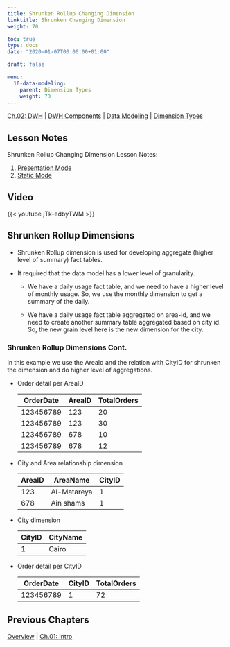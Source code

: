 ```yaml
---
title: Shrunken Rollup Changing Dimension
linktitle: Shrunken Changing Dimension
weight: 70

toc: true
type: docs
date: "2020-01-07T00:00:00+01:00"

draft: false

menu:
  10-data-modeling:
    parent: Dimension Types
    weight: 70
---
```


[Ch.02: DWH](../../../../../02-dwh) | [DWH Components](../../../../03-architecture/) | [Data Modeling](../../../10-data-modeling/) | [Dimension Types](../../02-dimension-types/)

## Lesson Notes

Shrunken Rollup Changing Dimension Lesson Notes:
1. [Presentation Mode](../09-shrunken-rollup-dimension-ps.pdf)
1. [Static Mode](../09-shrunken-rollup-dimension-rs.pdf)


## Video

{{< youtube jTk-edbyTWM >}}

## Shrunken Rollup Dimensions

-   Shrunken Rollup dimension is used for developing aggregate (higher
    level of summary) fact tables.

-   It required that the data model has a lower level of granularity.

    -   We have a daily usage fact table, and we need to have a higher level
        of monthly usage. So, we use the monthly dimension to get a summary
        of the daily.
    
    -   We have a daily usage fact table aggregated on area-id, and we need
        to create another summary table aggregated based on city id. So, the
        new grain level here is the new dimension for the city.

### Shrunken Rollup Dimensions Cont.

In this example we use the AreaId and the relation with CityID for shrunken the dimension and do higher level of aggregations.

- Order detail per AreaID

    |OrderDate | AreaID|  TotalOrders|
    |----------|----------|----------|
    |123456789 | 123  |20|
    |123456789 | 123  |30|
    |123456789 | 678  |10|
    |123456789 | 678  |12|
- City and Area relationship dimension

    |AreaID | AreaName    | CityID|
    |----------|----------|----------|
    |123    | Al-Matareya | 1|
    |678    | Ain shams   | 1|
- City dimension

    |CityID | CityName|
    |-------|---------|
    |1      | Cairo|
- Order detail per CityID

    |OrderDate | CityID | TotalOrders|
    |----------|----------|----------|
    |123456789 | 1 | 72|

## Previous Chapters

[Overview](../../../../../../big-data-in-depth/)  | [Ch.01: Intro](../../../../../01-introduction) 

